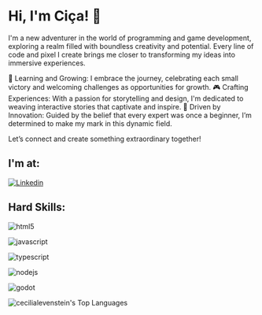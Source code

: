 # Hi, I'm Ciça! 👋

I'm a new adventurer in the world of programming and game development, exploring a realm filled with boundless creativity and potential. Every line of code and pixel I create brings me closer to transforming my ideas into immersive experiences.

🌱 Learning and Growing: I embrace the journey, celebrating each small victory and welcoming challenges as opportunities for growth.
🎮 Crafting Experiences: With a passion for storytelling and design, I'm dedicated to weaving interactive stories that captivate and inspire.
🚀 Driven by Innovation: Guided by the belief that every expert was once a beginner, I’m determined to make my mark in this dynamic field.

Let’s connect and create something extraordinary together!

## I'm at:


[![Linkedin](https://img.shields.io/badge/LinkedIn-0077B5?style=for-the-badge&logo=linkedin&logoColor=white)](https://www.linkedin.com/in/cecilialevenstein/)


## Hard Skills:

![html5](https://img.shields.io/badge/HTML5-E34F26?style=for-the-badge&logo=html5&logoColor=white)

![javascript](https://img.shields.io/badge/JavaScript-323330?style=for-the-badge&logo=javascript&logoColor=F7DF1E)

![typescript](https://img.shields.io/badge/TypeScript-007ACC?style=for-the-badge&logo=typescript&logoColor=white) 

![nodejs](https://img.shields.io/badge/Node%20js-339933?style=for-the-badge&logo=nodedotjs&logoColor=white)

![godot](https://img.shields.io/badge/GODOT-478CBF?logo=godot-engine&logoColor=white&style=for-the-badge)



![cecilialevenstein's Top Languages](https://github-readme-stats.vercel.app/api/top-langs/?username=cecilialevenstein&theme=vue-dark&show_icons=true&hide_border=true&layout=compact)
